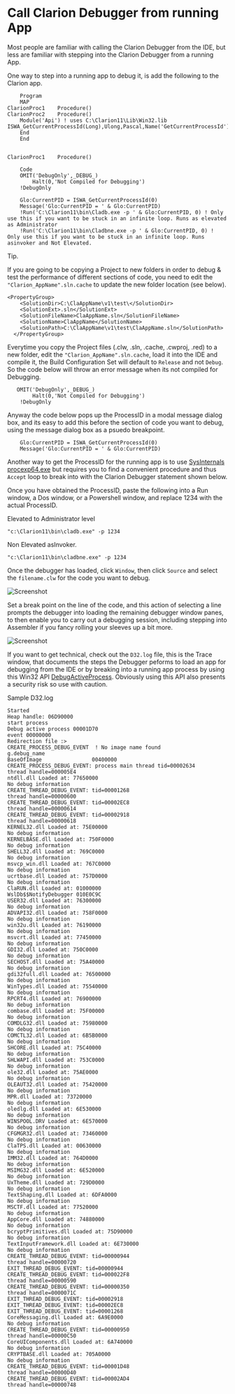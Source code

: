 # Call Clarion Debugger from running App

Most people are familiar with calling the Clarion Debugger from the IDE, but less are familiar with stepping into the Clarion Debugger from a running App.


One way to step into a running app to debug it, is add the following to the Clarion app.

```clarion
    Program
    MAP
ClarionProc1    Procedure()
ClarionProc2    Procedure()
    Module('Api') ! uses C:\Clarion11\Lib\Win32.lib
ISWA_GetCurrentProcessId(Long),Ulong,Pascal,Name('GetCurrentProcessId')
    End
    End
    
    
ClarionProc1    Procedure()

    Code
    OMIT('DebugOnly',_DEBUG_)
        Halt(0,'Not Compiled for Debugging')
    !DebugOnly
    
    Glo:CurrentPID = ISWA_GetCurrentProcessId(0)
    Message('Glo:CurrentPID = ' & Glo:CurrentPID)
    !Run('C:\Clarion11\bin\Cladb.exe -p ' & Glo:CurrentPID, 0) ! Only use this if you want to be stuck in an infinite loop. Runs as elevated as Administrator
    !Run('C:\Clarion11\bin\Cladbne.exe -p ' & Glo:CurrentPID, 0) ! Only use this if you want to be stuck in an infinite loop. Runs asinvoker and Not Elevated.
```

Tip.

If you are going to be copying a Project to new folders in order to debug & test the performance of different sections of code, you need to edit the ```"Clarion_AppName".sln.cache``` to update the new folder location (see below).

```
<PropertyGroup>
    <SolutionDir>C:\ClaAppName\v1\test\</SolutionDir>
    <SolutionExt>.sln</SolutionExt>
    <SolutionFileName>ClaAppName.sln</SolutionFileName>
    <SolutionName>ClaAppName</SolutionName>
    <SolutionPath>C:\ClaAppName\v1\test\ClaAppName.sln</SolutionPath>
  </PropertyGroup>
```


Everytime you copy the Project files (.clw, .sln, .cache, .cwproj, .red) to a new folder, edit the ```"Clarion_AppName".sln.cache```, load it into the IDE and compile it, the Build Configuration Set will default to ```Release``` and not ```Debug```. So the code below will throw an error message when its not compiled for Debugging.

```clarion
   OMIT('DebugOnly',_DEBUG_)
        Halt(0,'Not Compiled for Debugging')
    !DebugOnly
```


Anyway the code below pops up the ProcessID in a modal message dialog box, and its easy to add this before the section of code you want to debug, using the message dialog box as a psuedo breakpoint.

```clarion
    Glo:CurrentPID = ISWA_GetCurrentProcessId(0)
    Message('Glo:CurrentPID = ' & Glo:CurrentPID)
```



 Another way to get the ProcessID for the running app is to use [SysInternals procexp64.exe](https://learn.microsoft.com/en-us/sysinternals/downloads/process-explorer) but requires you to find a convenient procedure and thus ```Accept``` loop to break into with the Clarion Debugger statement shown below.

Once you have obtained the ProcessID, paste the following into a Run window, a Dos window, or a Powershell window, and replace 1234 with the actual ProcessID.

Elevated to Administrator level
```
"c:\Clarion11\bin\cladb.exe" -p 1234
```

Non Elevated asInvoker.
```
"c:\Clarion11\bin\cladbne.exe" -p 1234
```

Once the debugger has loaded, click ```Window```, then click ```Source``` and select the ```filename.clw``` for the code you want to debug.

![Screenshot](https://github.com/Intelligent-Silicon/Call-Clarion-Debugger-from-running-App/blob/main/SelectSourceCLW.png)

Set a break point on the line of the code, and this action of selecting a line prompts the debugger into loading the remaining debugger window panes, to then enable you to carry out a debugging session, including stepping into Assembler if you fancy rolling your sleeves up a bit more.

![Screenshot](https://github.com/Intelligent-Silicon/Call-Clarion-Debugger-from-running-App/blob/main/ClarionDebugger.png)




If you want to get technical, check out the ```D32.log``` file, this is the Trace window, that documents the steps the Debugger peforms to load an app for debugging from the IDE or by breaking into a running app process by using this Win32 API [DebugActiveProcess](https://learn.microsoft.com/en-us/windows/win32/api/debugapi/nf-debugapi-debugactiveprocess). Obviously using this API also presents a security risk so use with caution.

Sample D32.log
``` 
Started 
Heap handle: 06D90000
start process 
Debug active process 00001D70
event 00000000
Redirection file :> 
CREATE_PROCESS_DEBUG_EVENT  ! No image name found
g.debug_name 
BaseOfImage                00400000
CREATE_PROCESS_DEBUG_EVENT: process main thread tid=00002634
thread handle=000005E4
ntdll.dll Loaded at: 77650000
No debug information
CREATE_THREAD_DEBUG_EVENT: tid=00001268
thread handle=00000600
CREATE_THREAD_DEBUG_EVENT: tid=00002EC8
thread handle=00000614
CREATE_THREAD_DEBUG_EVENT: tid=00002918
thread handle=00000618
KERNEL32.dll Loaded at: 75E00000
No debug information
KERNELBASE.dll Loaded at: 750F0000
No debug information
SHELL32.dll Loaded at: 769C0000
No debug information
msvcp_win.dll Loaded at: 767C0000
No debug information
ucrtbase.dll Loaded at: 757D0000
No debug information
ClaRUN.dll Loaded at: 01000000
WslDb$$NotifyDebugger 010E0C9C
USER32.dll Loaded at: 76300000
No debug information
ADVAPI32.dll Loaded at: 758F0000
No debug information
win32u.dll Loaded at: 76190000
No debug information
msvcrt.dll Loaded at: 77450000
No debug information
GDI32.dll Loaded at: 750C0000
No debug information
SECHOST.dll Loaded at: 75A40000
No debug information
gdi32full.dll Loaded at: 76500000
No debug information
WinTypes.dll Loaded at: 75540000
No debug information
RPCRT4.dll Loaded at: 76900000
No debug information
combase.dll Loaded at: 75F00000
No debug information
COMDLG32.dll Loaded at: 75980000
No debug information
COMCTL32.dll Loaded at: 6B5B0000
No debug information
SHCORE.dll Loaded at: 75C40000
No debug information
SHLWAPI.dll Loaded at: 753C0000
No debug information
ole32.dll Loaded at: 75AE0000
No debug information
OLEAUT32.dll Loaded at: 75420000
No debug information
MPR.dll Loaded at: 73720000
No debug information
oledlg.dll Loaded at: 6E530000
No debug information
WINSPOOL.DRV Loaded at: 6E570000
No debug information
CFGMGR32.dll Loaded at: 73460000
No debug information
ClaTPS.dll Loaded at: 00630000
No debug information
IMM32.dll Loaded at: 764D0000
No debug information
MSIMG32.dll Loaded at: 6E520000
No debug information
UxTheme.dll Loaded at: 729D0000
No debug information
TextShaping.dll Loaded at: 6DFA0000
No debug information
MSCTF.dll Loaded at: 77520000
No debug information
AppCore.dll Loaded at: 74880000
No debug information
bcryptPrimitives.dll Loaded at: 75D90000
No debug information
TextInputFramework.dll Loaded at: 6E730000
No debug information
CREATE_THREAD_DEBUG_EVENT: tid=00000944
thread handle=00000720
EXIT_THREAD_DEBUG_EVENT: tid=00000944
CREATE_THREAD_DEBUG_EVENT: tid=000022F8
thread handle=00000590
CREATE_THREAD_DEBUG_EVENT: tid=00000350
thread handle=0000071C
EXIT_THREAD_DEBUG_EVENT: tid=00002918
EXIT_THREAD_DEBUG_EVENT: tid=00002EC8
EXIT_THREAD_DEBUG_EVENT: tid=00001268
CoreMessaging.dll Loaded at: 6A9E0000
No debug information
CREATE_THREAD_DEBUG_EVENT: tid=00000950
thread handle=00000C50
CoreUIComponents.dll Loaded at: 6A740000
No debug information
CRYPTBASE.dll Loaded at: 705A0000
No debug information
CREATE_THREAD_DEBUG_EVENT: tid=00001D48
thread handle=00000D40
CREATE_THREAD_DEBUG_EVENT: tid=00002AD4
thread handle=00000748
```
